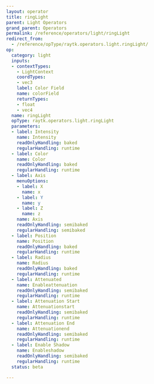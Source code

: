 ```yaml
---
layout: operator
title: ringLight
parent: Light Operators
grand_parent: Operators
permalink: /reference/operators/light/ringLight
redirect_from:
  - /reference/opType/raytk.operators.light.ringLight/
op:
  category: light
  inputs:
  - contextTypes:
    - LightContext
    coordTypes:
    - vec3
    label: Color Field
    name: colorField
    returnTypes:
    - float
    - vec4
  name: ringLight
  opType: raytk.operators.light.ringLight
  parameters:
  - label: Intensity
    name: Intensity
    readOnlyHandling: baked
    regularHandling: runtime
  - label: Color
    name: Color
    readOnlyHandling: baked
    regularHandling: runtime
  - label: Axis
    menuOptions:
    - label: X
      name: x
    - label: Y
      name: y
    - label: Z
      name: z
    name: Axis
    readOnlyHandling: semibaked
    regularHandling: semibaked
  - label: Position
    name: Position
    readOnlyHandling: baked
    regularHandling: runtime
  - label: Radius
    name: Radius
    readOnlyHandling: baked
    regularHandling: runtime
  - label: Attenuated
    name: Enableattenuation
    readOnlyHandling: semibaked
    regularHandling: runtime
  - label: Attenuation Start
    name: Attenuationstart
    readOnlyHandling: semibaked
    regularHandling: runtime
  - label: Attenuation End
    name: Attenuationend
    readOnlyHandling: semibaked
    regularHandling: runtime
  - label: Enable Shadow
    name: Enableshadow
    readOnlyHandling: semibaked
    regularHandling: runtime
  status: beta

---
```


